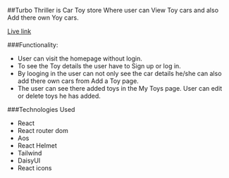##Turbo Thriller is Car Toy store Where user can View Toy cars and also Add there own Yoy cars.

[Live link](https://turbo-thrills.web.app/)

###Functionality:
* User can visit the homepage without login.
* To see the Toy details the user have to Sign up or log in.
* By looging in the user can not only see the car details he/she can also add there own cars from Add a Toy page.
* The user can see there added toys in the My Toys page. User can edit or delete toys he has added.


###Technologies Used

* React
* React router dom
* Aos
* React Helmet
* Tailwind
* DaisyUI
* React icons